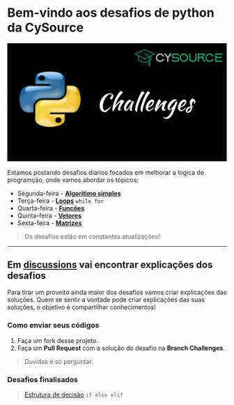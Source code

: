 # Bem-vindo aos desafios de python da CySource

![Challenges Logo Cysource](.image/logo_Challenges.png)

Estamos postando desafios diarios focados em melhorar a logica de programção, onde vamos abordar os tópicos:

- Segunda-feira - [**Algoritimo simples**](Algoritimo_simples/Desafios.md)
- Terça-feira - [**Loops**](Loops/) `while for`
- Quarta-feira - [**Funções**](Funcoes/)
- Quinta-feira - [**Vetores**](Vetores)
- Sexta-feira - [**Matrizes**](Matrizes)

> Os desafios estão em constantes atualizações!

---

## Em [**discussions**](https://github.com/CySource-Support/Desafios_Python/discussions/1) vai encontrar explicações dos desafios

  Para tirar um proveito ainda maior dos desafios vamos criar explicações das soluções.
  Quem se sentir a vontade pode criar explicações das suas soluções, o objetivo é compartilhar conhecimentos!

### Como enviar seus códigos

1. Faça um fork desse projeto.
2. Faça um **Pull Request** com a solução do desafio na **Branch Challenges**.

> Duvidas é só perguntar.

### Desafios finalisados

> [Estrutura de decisão](Estrutura_decisao/Desafios.md) `if else elif`
